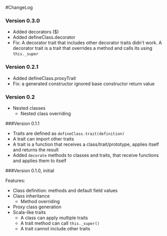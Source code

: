 #ChangeLog

### Version 0.3.0

* Added decorators ($)
* Added defineClass.decorator
* Fix: A decorator trait that includes other decorator traits didn't work.
  A decorator trait is a trait that overrides a method and calls its using `this._super`

### Version 0.2.1

* Added defineClass.proxyTrait
* Fix: a generated constructor ignored base constructor return value

### Version 0.2

* Nested classes 
  * Nested class overriding

###Version 0.1.1

* Traits are defined as `defineClass.trait(definition)`
* A trait can import other traits
* A trait is a function that receives a class/trait/prototype, applies itself and returns the result
* Added `decorate` methods to classes and traits, that receive functions and applies them to itself

###Version 0.1.0, initial

Features:
* Class definition: methods and default field values
* Class inheritance
  * Method overriding
* Proxy class generation
* Scala-like traits
  * A class can apply multiple traits
  * A trait method can call `this._super()`
  * A trait cannot include other traits